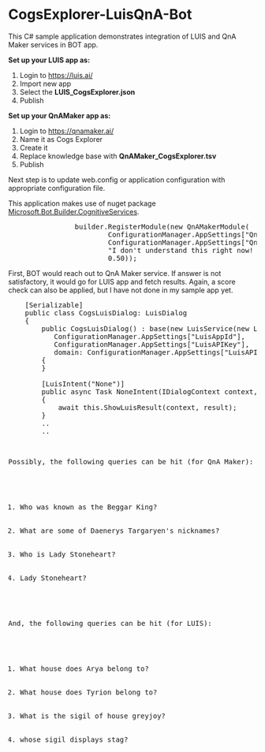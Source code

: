 # CogsExplorer-LuisQnA-Bot
This C# sample application demonstrates integration of LUIS and QnA Maker services in BOT app.

<b>Set up your LUIS app as:</b>
<ol>
<li>Login to <a href="https://luis.ai/">https://luis.ai/</a></li>
<li>Import new app</li>
<li>Select the <b>LUIS_CogsExplorer.json</b></li>
<li>Publish</li>
</ol>

<b>Set up your QnAMaker app as:</b>
<ol>
<li>Login to <a href="https://qnamaker.ai/">https://qnamaker.ai/</a></li>
<li>Name it as Cogs Explorer</li>
<li>Create it</li>
<li>Replace knowledge base with <b>QnAMaker_CogsExplorer.tsv</b></li>
<li>Publish</li>
</ol>

Next step is to update web.config or application configuration with appropriate configuration file.

This application makes use of nuget package <a href="https://www.nuget.org/packages/Microsoft.Bot.Builder.CognitiveServices">Microsoft.Bot.Builder.CognitiveServices</a>.

<pre>
                builder.RegisterModule(new QnAMakerModule(
                        ConfigurationManager.AppSettings["QnASubscriptionKey"],
                        ConfigurationManager.AppSettings["QnAKnowledgebaseId"],
                        "I don't understand this right now! Try another query!",
                        0.50));
</pre>

First, BOT would reach out to QnA Maker service. If answer is not satisfactory, it would go for LUIS app and fetch results. Again, a score check can also be applied, but I have not done in my sample app yet.

<pre>
    [Serializable]
    public class CogsLuisDialog: LuisDialog<object>
    {
        public CogsLuisDialog() : base(new LuisService(new LuisModelAttribute(
           ConfigurationManager.AppSettings["LuisAppId"],
           ConfigurationManager.AppSettings["LuisAPIKey"],
           domain: ConfigurationManager.AppSettings["LuisAPIHostName"])))
        {
        }

        [LuisIntent("None")]
        public async Task NoneIntent(IDialogContext context, LuisResult result)
        {
            await this.ShowLuisResult(context, result);
        }
        ..
        ..
</pre>

Possibly, the following queries can be hit (for QnA Maker):
<ol>
  <li>Who was known as the Beggar King?</li>
		<li>What are some of Daenerys Targaryen's nicknames?</li>
		<li>Who is Lady Stoneheart?</li>
		<li>Lady Stoneheart?</li>
</ol>

And, the following queries can be hit (for LUIS):
<ol>
  <li>What house does Arya belong to?</li>
		<li>What house does Tyrion belong to?</li>
  <li>What is the sigil of house greyjoy?</li>
  <li>whose sigil displays stag?</li>
  </ol>
